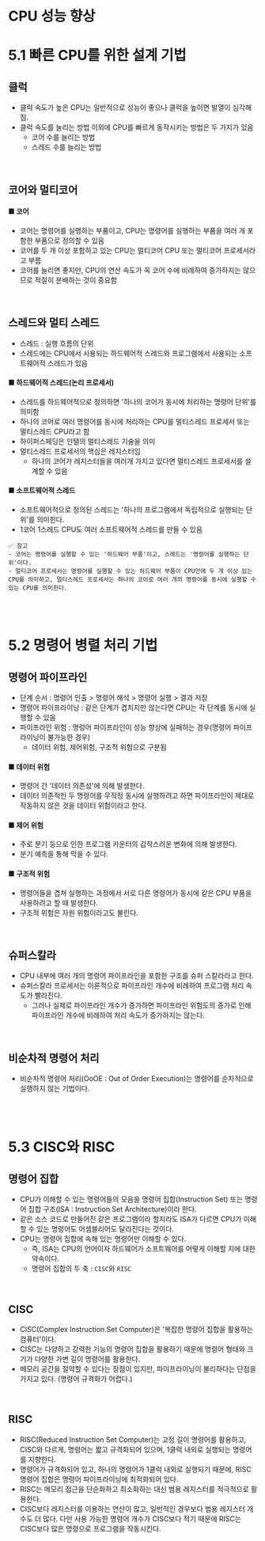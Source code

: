 # CPU 성능 향상

# 5.1 빠른 CPU를 위한 설계 기법

## 클럭
- 클럭 속도가 높은 CPU는 일반적으로 성능이 좋으나 클럭을 높이면 발열이 심각해짐.
- 클럭 속도를 늘리는 방법 이외에 CPU를 빠르게 동작시키는 방법은 두 가지가 있음
  - 코어 수를 늘리는 방법
  - 스레드 수를 늘리는 방법

<br>

## 코어와 멀티코어
#### ■ 코어
- 코어는 명령어를 실행하는 부품이고, CPU는 명령어를 실행하는 부품을 여러 개 포함한 부품으로 정의할 수 있음
- 코어를 두 개 이상 포함하고 있는 CPU는 멀티코어 CPU 또는 멀티코어 프로세서라고 부름
- 코어를 늘리면 좋지만, CPU의 연산 속도가 꼭 코어 수에 비례하여 증가하지는 않으므로 적절히 분배하는 것이 중요함

<br>

## 스레드와 멀티 스레드
- 스레드 : 실행 흐름의 단위
- 스레드에는 CPU에서 사용되는 하드웨어적 스레드와 프로그램에서 사용되는 소프트웨어적 스레드가 있음

#### ■  하드웨어적 스레드(논리 프로세서)
- 스레드를 하드웨어적으로 정의하면 '하나의 코어가 동시에 처리하는 명령어 단위'를 의미함
- 하나의 코어로 여러 명령어를 동시에 처리하는 CPU를 멀티스레드 프로세서 또는 멀티스레드 CPU라고 함
- 하이퍼스페딩은 인텔의 멀티스레드 기술을 의미
- 멀티스레드 프로세서의 핵심은 레지스터임
  - 하나의 코어가 레지스터들을 여러개 가지고 있다면 멀티스레드 프로세서를 설계할 수 있음

#### ■ 소프트웨어적 스레드
- 소프트웨어적으로 정의된 스레드는 '하나의 프로그램에서 독립적으로 실행되는 단위'를 의미힌다.
- 1코어 1스레드 CPU도 여러 소프트웨어적 스레드를 만들 수 있음


```
✅ 참고
- 코어는 명령어를 실행할 수 있는 '하드웨어 부품'이고, 스레드는 '명령어를 실행하는 단위'이다. 
- 멀티코어 프로세서는 명령어를 실행할 수 있는 하드웨어 부품이 CPU안에 두 개 이상 있는 CPU를 의미하고, 멀티스레드 프로세서는 하나의 코어로 여러 개의 명령어를 동시에 실행할 수 있는 CPU를 의미한다.
```
<br>
<br>

# 5.2 명령어 병렬 처리 기법

## 명령어 파이프라인
- 단계 순서 : 명령어 인출 > 명령어 해석 > 명령어 실행 > 결과 저장
- 명령어 파이프라이닝 : 같은 단계가 겹치지만 않는다면 CPU는 각 단계를 동시에 실행할 수 있음
- 파이프라인 위험 : 명렁어 파이프라인이 성능 향상에 실패하는 경우(명령어 파이프라이닝이 불가능한 경우)
  - 데이터 위험, 제어위험, 구조적 위험으로 구분됨

#### ■ 데이터 위험
- 명령어 간 '데이터 의존성'에 의해 발생한다.
- 데이터 의존적인 두 명령어를 무작정 동시에 실행하려고 하면 파이프라인이 제대로 작동하지 않은 것을 데이터 위험이라고 한다.

#### ■ 제어 위험
- 주로 분기 등으로 인한 프로그램 카운터의 갑작스러운 변화에 의해 발생한다.
- 분기 예측을 통해 막을 수 있다.

#### ■ 구조적 위험
- 명령어들을 겹쳐 실행하는 과정에서 서로 다른 명령어가 동시에 같은 CPU 부품을 사용하려고 할 때 발생한다.
- 구조적 위험은 자원 위험이라고도 불린다.

<br>

## 슈퍼스칼라
- CPU 내부에 여러 개의 명령어 파이프라인을 포함한 구조를 슈퍼 스칼라라고 한다.
- 슈퍼스칼라 프로세서는 이론적으로 파이프라인 개수에 비례하여 프로그램 처리 속도가 빨라진다.
  - 그러나 실제로 파이프라인 개수가 증가하면 파이프라인 위험도의 증가로 인해 파이프라인 개수에 비례하여 처리 속도가 증가하지는 않는다.

<br>

## 비순차적 명령어 처리
- 비순차적 명령어 처리(OoOE : Out of Order Execution)는 명령어를 순차적으로 실행하지 않는 기법이다.

<br>
<br>

# 5.3 CISC와 RISC

## 명령어 집합
- CPU가 이해할 수 있는 명령어들의 모음을 명령어 집합(Instruction Set) 또는 명령어 집합 구조(ISA : Instruction Set Architecture)이라 한다. 
- 같은 소스 코드로 만들어진 같은 프로그램이라 할지라도 ISA가 다르면 CPU가 이해할 수 있는 명령어도 어셈블리어도 달라진다는 것이다. 
- CPU는 명령어 집합에 속해 있는 명령어만 이해할 수 있다.
  - 즉, ISA는 CPU의 언어이자 하드웨어가 소프트웨어를 어떻게 이해할 지에 대한 약속이다. 
  - 명령어 집합의 두 축 : `CISC`와 `RISC`

<br>

## CISC
- CISC(Complex Instruction Set Computer)은 '복잡한 명령어 집합을 활용하는 컴퓨터'이다. 
- CISC는 다양하고 강력한 기능의 명령어 집합을 활용하기 때문에 명령어 형태와 크기가 다양한 가변 길이 명령어를 활용한다.
- 메모리 공간을 절약할 수 있다는 장점이 있지만, 파이프라이닝이 불리하다는 단점을 가지고 있다. (명령어 규격화가 어렵다.)

<br>

## RISC
- RISC(Reduced Instruction Set Computer)는 고정 길이 명령어를 활용하고, CISC와 다르게, 명령어는 짧고 규격화되어 있으며, 1클럭 내외로 실행되는 명령어를 지향한다. 
- 명령어가 규격화되어 있고, 하나의 명령어가 1클럭 내외로 실행되기 때문에, RISC 명령어 집합은 명령어 파이프라이닝에 최적화되어 있다.
- RISC는 메모리 접근을 단순화하고 최소화하는 대신 범용 레지스터를 적극적으로 활용한다. 
- CISC보다 레지스터를 이용하는 연산이 많고, 일반적인 경우보다 범용 레지스터 개수도 더 많다. 다만 사용 가능한 명령어 개수가 CISC보다 적기 때문에 RISC는 CISC보다 많은 명령으로 프로그램을 작동시킨다.
